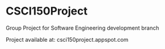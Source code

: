 # CSCI150Project
Group Project for Software Engineering development branch

Project available at: csci150project.appspot.com
